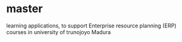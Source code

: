 # master
 learning applications, to support Enterprise resource planning (ERP) courses in university of trunojoyo Madura
